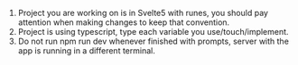 1. Project you are working on is in Svelte5 with runes, you should pay attention when making changes to keep that convention.
2. Project is using typescript, type each variable you use/touch/implement.
3. Do not run npm run dev whenever finished with prompts, server with the app is running in a different terminal.
